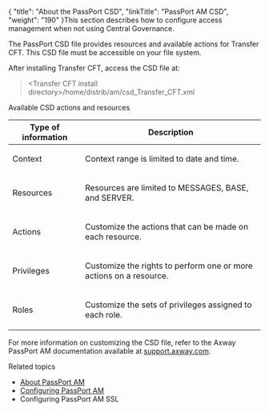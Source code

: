 {
    "title": "About the PassPort CSD",
    "linkTitle": "PassPort AM CSD",
    "weight": "190"
}This section describes how to configure access management when not using <span class="mc-variable Primary.CG or_UM variable">Central Governance</span>.

The PassPort CSD file provides resources and available actions for Transfer CFT. This CSD file must be accessible on your file system.

After installing Transfer CFT, access the CSD file at:

> &lt;Transfer CFT install directory>/home/distrib/am/csd\_Transfer\_CFT.xml

Available <span id="CSD description"></span>CSD actions and resources

<table>
   <thead>
      <tr>
<th class="TableStyle-SynchTableStyle_interop-HeadE-Column1-Header1">Type of information         </th>
<th class="TableStyle-SynchTableStyle_interop-HeadD-Column1-Header1">Description         </th>
      </tr>
   </thead>
   <tbody>
      <tr>
         <td><p>Context</p>         </td>
         <td><p>Context range is limited to date and time.</p>         </td>
      </tr>
      <tr>
         <td><p>Resources</p>         </td>
         <td><p>Resources are limited to MESSAGES, BASE, and SERVER.</p>         </td>
      </tr>
      <tr>
         <td><p>Actions</p>         </td>
         <td><p>Customize the actions that can be made on each resource.</p>         </td>
      </tr>
      <tr>
         <td><p>Privileges</p>         </td>
         <td><p>Customize the rights to perform one or more actions on a resource.</p>         </td>
      </tr>
      <tr>
         <td><p>Roles</p>         </td>
         <td><p>Customize the sets of privileges assigned to each role.</p>         </td>
      </tr>
   </tbody>
</table>

For more information on customizing the CSD file, refer to the <span class="mc-variable axway_variables.Company_Name variable">Axway</span> PassPort
AM documentation available at [support.axway.com]().

Related topics

-   [About PassPort AM](../)
-   [Configuring PassPort AM](../configure_passport_am)
-   Configuring PassPort AM SSL
